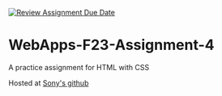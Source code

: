 [![Review Assignment Due Date](https://classroom.github.com/assets/deadline-readme-button-24ddc0f5d75046c5622901739e7c5dd533143b0c8e959d652212380cedb1ea36.svg)](https://classroom.github.com/a/4tKarLeg)
# WebApps-F23-Assignment-4
A practice assignment for HTML with CSS


Hosted at <a href="https://44-563-webapps-f23.github.io/44563-webapps-f23-assignment4-sony-valeti/playpart.html"> Sony's github </a>

